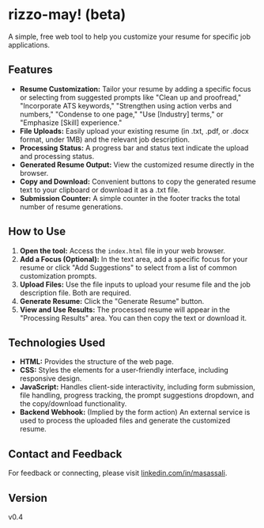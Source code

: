 # rizzo-may! (beta)

A simple, free web tool to help you customize your resume for specific job applications.

## Features

* **Resume Customization:** Tailor your resume by adding a specific focus or selecting from suggested prompts like "Clean up and proofread," "Incorporate ATS keywords," "Strengthen using action verbs and numbers," "Condense to one page," "Use [Industry] terms," or "Emphasize [Skill] experience."
* **File Uploads:** Easily upload your existing resume (in .txt, .pdf, or .docx format, under 1MB) and the relevant job description.
* **Processing Status:** A progress bar and status text indicate the upload and processing status.
* **Generated Resume Output:** View the customized resume directly in the browser.
* **Copy and Download:** Convenient buttons to copy the generated resume text to your clipboard or download it as a .txt file.
* **Submission Counter:** A simple counter in the footer tracks the total number of resume generations.

## How to Use

1.  **Open the tool:** Access the `index.html` file in your web browser.
2.  **Add a Focus (Optional):** In the text area, add a specific focus for your resume or click "Add Suggestions" to select from a list of common customization prompts.
3.  **Upload Files:** Use the file inputs to upload your resume file and the job description file. Both are required.
4.  **Generate Resume:** Click the "Generate Resume" button.
5.  **View and Use Results:** The processed resume will appear in the "Processing Results" area. You can then copy the text or download it.

## Technologies Used

* **HTML:** Provides the structure of the web page.
* **CSS:** Styles the elements for a user-friendly interface, including responsive design.
* **JavaScript:** Handles client-side interactivity, including form submission, file handling, progress tracking, the prompt suggestions dropdown, and the copy/download functionality.
* **Backend Webhook:** (Implied by the form action) An external service is used to process the uploaded files and generate the customized resume.

## Contact and Feedback

For feedback or connecting, please visit [linkedin.com/in/masassali](https://www.linkedin.com/in/masassali).

## Version

v0.4
